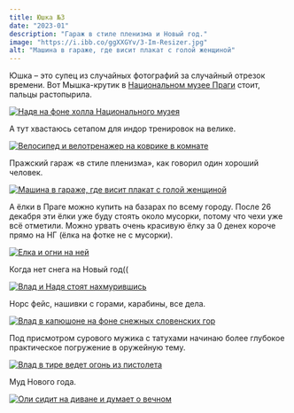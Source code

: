 ```yaml
---
title: Юшка №3
date: "2023-01"
description: "Гараж в стиле пленизма и Новый год."
image: "https://i.ibb.co/ggXXGYv/3-Im-Resizer.jpg"
alt: "Машина в гараже, где висит плакат с голой женщиной"
---
```


Юшка – это супец из случайных фотографий за случайный отрезок времени. Вот Мышка-крутик в <a href="https://g.co/kgs/rtWvfo" target="_blank" rel="norferrer">Национальном музее Праги</a> стоит, пальцы растопырила.

<a href="https://i.ibb.co/KDB8224/1.jpg" target="_blank" rel="norferrer">
    <img src="https://i.ibb.co/P4Gx9rm/1-Im-Resizer.jpg" alt="Надя на фоне холла Национального музея" title="Надя на фоне холла Национального музея"/>
</a>

А тут хвастаюсь сетапом для индор тренировок на велике.

<a href="https://i.ibb.co/7p0WgBG/2.jpg" target="_blank" rel="norferrer">
    <img src="https://i.ibb.co/Cnfzxx1/2-Im-Resizer.jpg" alt="Велосипед и велотренажер на коврике в комнате" title="Велосипед и велотренажер на коврике в комнате"/>
</a>

Пражский гараж «в стиле пленизма», как говорил один хороший человек.

<a href="https://i.ibb.co/HT4gK82/3.jpg" target="_blank" rel="norferrer">
    <img src="https://i.ibb.co/ggXXGYv/3-Im-Resizer.jpg" alt="Машина в гараже, где висит плакат с голой женщиной" title="Машина в гараже, где висит плакат с голой женщиной"/>
</a>

А ёлки в Праге можно купить на базарах по всему городу. После 26 декабря эти ёлки уже буду стоять около мусорки, потому что чехи уже всё отметили. Можно урвать очень красивую ёлку за 0 денех короче прямо на НГ (ёлка на фотке не с мусорки).

<a href="https://i.ibb.co/WnG8SW8/4.jpg" target="_blank" rel="norferrer">
    <img src="https://i.ibb.co/nwQ6zMC/4-Im-Resizer.jpg" alt="Елка и огни на ней" title="Елка и огни на ней"/>
</a>

Когда нет снега на Новый год((

<a href="https://i.ibb.co/H2Z2SWK/5.jpg" target="_blank" rel="norferrer">
    <img src="https://i.ibb.co/zhCCsmY/5-Im-Resizer.jpg" alt="Влад и Надя стоят нахмурившись" title="Влад и Надя стоят нахмурившись"/>
</a>

Норс фейс, нашивки с горами, карабины, все дела.

<a href="https://i.ibb.co/MgWMRMx/6.jpg" target="_blank" rel="norferrer">
    <img src="https://i.ibb.co/gv41ndd/6-Im-Resizer.jpg" alt="Влад в капюшоне на фоне снежных словенских гор" title="Влад в капюшоне на фоне снежных словенских гор"/>
</a>

Под присмотром сурового мужика с татухами начинаю более глубокое практическое погружение в оружейную тему.

<a href="https://i.ibb.co/XSv4b5h/7.jpg" target="_blank" rel="norferrer">
    <img src="https://i.ibb.co/Sc3C9Ny/7-Im-Resizer.jpg" alt="Влад в тире ведет огонь из пистолета" title="Влад в тире ведет огонь из пистолета"/>
</a>

Муд Нового года.

<a href="https://i.ibb.co/wYTHzZw/8.jpg" target="_blank" rel="norferrer">
    <img src="https://i.ibb.co/sRPKsLC/8-Im-Resizer.jpg" alt="Оли сидит на диване и думает о вечном" title="Оли сидит на диване и думает о вечном"/>
</a>


